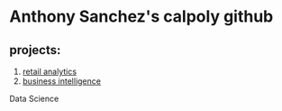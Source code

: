 # Anthony Sanchez's  calpoly github
## projects:

1. [retail analytics](https://linkmehere.com)
2. [business intelligence](https://github.com/Anthony1534/AnthonySanchez/blob/main/Project_5_6%2C_warmup_3100_ulta_quartiles.ipynb)

Data Science
